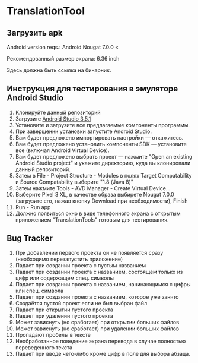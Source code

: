 # TranslationTool

## Загрузить apk
Android version reqs.: Android Nougat 7.0.0 <

Рекомендованный размер экрана: 6.36 inch

Здесь должна быть ссылка на бинарник.

## Инструкция для тестирования в эмуляторе Android Studio
1. Клонируйте данный репозиторий
2. Загрузите [Android Studio 3.5.1](https://developer.android.com/studio)
3. Установите и загрузите все предлагаемые компоненты программы.
4. При завершении установки запустите Android Studio.
5. Вам будет предложено импортировать настройки — откажитесь.
6. Вам будет предложено установить компоненты SDK — установите все (включая Android Virtual Device).
7. Вам будет предложено выбрать проект — нажмите "Open an existing Android Studio project" и укажите директорию, куда вы клонировали данный репозиторий.
8. Затем в File - Project Structure - Modules в полях Target Compatability и Source Compatability выберите "1.8 (Java 8)"
9. Затем нажмите Tools - AVD Manager - Create Virtual Device...
10. Выберите Pixel 3 XL, в качестве образа выбирете Nougat 7.0.0 (загрузите его, нажав кнопку Download при необходимости), Finish
11. Run - Run app
12. Должно появиться окно в виде телефонного экрана с открытым приложением "TranslationTools" готовым для тестирования. 


## Bug Tracker

1. При добавлении первого проекта он не появляется сразу (необходимо перезапустить приложение)
2. Падает при создании проекта с пустым названием
3. Падает при создании проекта с названием, состоящем только из цифр или содержащем спец. символы
4. Падает при создании проекта с названием, начинающимся с цифры или спец. символа
5. Падает при создании проекта с названием, которое уже занято
6. Создаётся пустой проект если не был выбран файл
7. Падает при открытии пустого проекта 
8. Падает при удалении пустого проекта
9. Может зависнуть (но сработает) при открытии больших файлов 
10. Может зависнуть (но сработает) при удалении больших файлов 
11. Пропадают пробелы в тексте
12. Необработанное поведение экрана перевода в случае полностью переведенного текста
13. Падает при вводе чего-либо кроме цифр в поле для выбора абзаца.
